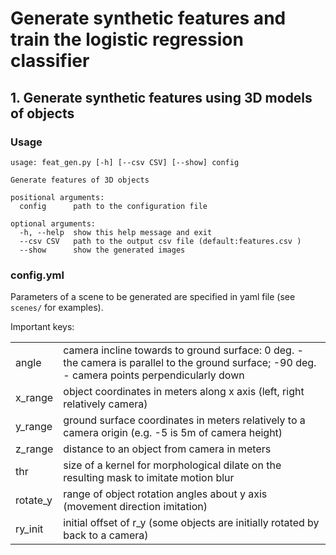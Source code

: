 # Generate synthetic features and train the logistic regression classifier

## 1. Generate synthetic features using 3D models of objects 
### Usage
```text
usage: feat_gen.py [-h] [--csv CSV] [--show] config

Generate features of 3D objects

positional arguments:
  config      path to the configuration file

optional arguments:
  -h, --help  show this help message and exit
  --csv CSV   path to the output csv file (default:features.csv )
  --show      show the generated images
```
### config.yml
Parameters of a scene to be generated are specified in yaml file (see `scenes/` for examples).

Important keys:

|   |   |
|---|---|
| angle  |  camera incline towards to ground surface: 0 deg. - the camera is parallel to the ground surface; -90 deg. - camera points perpendicularly down |
| x_range | object coordinates in meters along x axis (left, right relatively camera)  |
| y_range  | ground surface coordinates in meters relatively to a camera origin (e.g. -5 is 5m of camera height)  |
| z_range | distance to an object from camera in meters |
| thr | size of a kernel for morphological dilate on the resulting mask to imitate motion blur |
| rotate_y | range of object rotation angles about y axis (movement direction imitation) |
| ry_init| initial offset of r_y (some objects are initially rotated by back to a camera) | 
